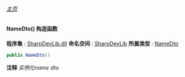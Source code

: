 ###### [主页](./Index.md "主页")
#### NameDto() 构造函数
**程序集** : [SharpDevLib.dll](./SharpDevLib.assembly.md "SharpDevLib.dll")
**命名空间** : [SharpDevLib](./SharpDevLib.namespace.md "SharpDevLib")
**所属类型** : [NameDto](./SharpDevLib.NameDto.md "NameDto")
``` csharp
public NameDto()
```
**注释**
*实例化name dto*


